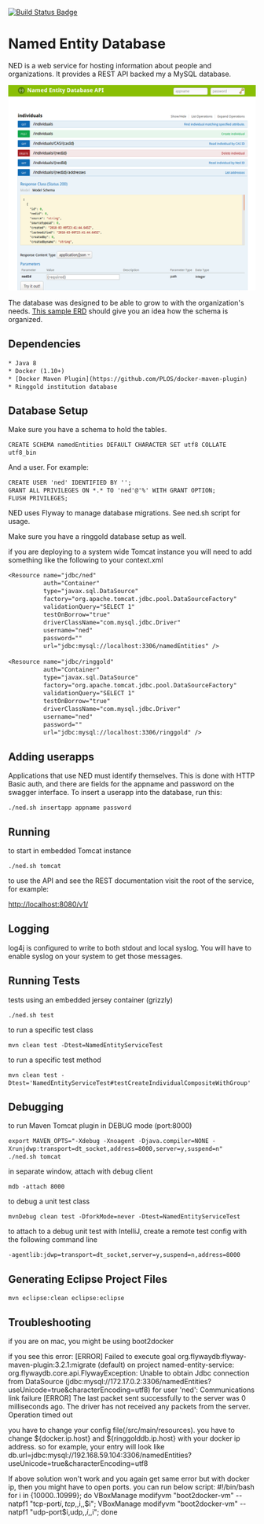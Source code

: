 [![Build Status Badge]][Build Status]

Named Entity Database
=====================

NED is a web service for hosting information about people and organizations. It provides a REST API backed my a MySQL database.

![NED Swagger interface](ned_swagger_screenshot.png)

The database was designed to be able to grow to with the organization's needs. [This sample ERD](ned-erd.v12.pdf) should give you an idea how the schema is organized.

Dependencies
------------
    * Java 8
    * Docker (1.10+)
    * [Docker Maven Plugin](https://github.com/PLOS/docker-maven-plugin)
    * Ringgold institution database

Database Setup
--------------

Make sure you have a schema to hold the tables.

    CREATE SCHEMA namedEntities DEFAULT CHARACTER SET utf8 COLLATE utf8_bin

And a user. For example:

    CREATE USER 'ned' IDENTIFIED BY '';
    GRANT ALL PRIVILEGES ON *.* TO 'ned'@'%' WITH GRANT OPTION;
    FLUSH PRIVILEGES;

NED uses Flyway to manage database migrations. See ned.sh script for usage.

Make sure you have a ringgold database setup as well.

if you are deploying to a system wide Tomcat instance you will need to add something like the following to your context.xml

    <Resource name="jdbc/ned"
              auth="Container"
              type="javax.sql.DataSource"
              factory="org.apache.tomcat.jdbc.pool.DataSourceFactory"
              validationQuery="SELECT 1"
              testOnBorrow="true"
              driverClassName="com.mysql.jdbc.Driver"
              username="ned"
              password=""
              url="jdbc:mysql://localhost:3306/namedEntities" />

    <Resource name="jdbc/ringgold"
              auth="Container"
              type="javax.sql.DataSource"
              factory="org.apache.tomcat.jdbc.pool.DataSourceFactory"
              validationQuery="SELECT 1"
              testOnBorrow="true"
              driverClassName="com.mysql.jdbc.Driver"
              username="ned"
              password=""
              url="jdbc:mysql://localhost:3306/ringgold" />

Adding userapps
---------------

Applications that use NED must identify themselves. This is done with HTTP Basic
auth, and there are fields for the appname and password on the swagger
interface. To insert a userapp into the database, run this:

    ./ned.sh insertapp appname password

Running
-------

to start in embedded Tomcat instance

    ./ned.sh tomcat

to use the API and see the REST documentation visit the root of the service, for example:

[http://localhost:8080/v1/](http://localhost:8080/v1/)

Logging
-------

log4j is configured to write to both stdout and local syslog. You will have to enable syslog on your system to get those messages.

Running Tests
-------------

tests using an embedded jersey container (grizzly)

    ./ned.sh test

to run a specific test class

    mvn clean test -Dtest=NamedEntityServiceTest

to run a specific test method

    mvn clean test -Dtest='NamedEntityServiceTest#testCreateIndividualCompositeWithGroup'

Debugging
---------

to run Maven Tomcat plugin in DEBUG mode (port:8000)

    export MAVEN_OPTS="-Xdebug -Xnoagent -Djava.compiler=NONE -Xrunjdwp:transport=dt_socket,address=8000,server=y,suspend=n"
    ./ned.sh tomcat

in separate window, attach with debug client

    mdb -attach 8000

to debug a unit test class

    mvnDebug clean test -DforkMode=never -Dtest=NamedEntityServiceTest

to attach to a debug unit test with IntelliJ, create a remote test config with the following command line

    -agentlib:jdwp=transport=dt_socket,server=y,suspend=n,address=8000


Generating Eclipse Project Files
--------------------------------

    mvn eclipse:clean eclipse:eclipse


Troubleshooting
--------------------------------

if you are on mac, you might be using boot2docker

if you see this error:
[ERROR] Failed to execute goal org.flywaydb:flyway-maven-plugin:3.2.1:migrate (default) on project named-entity-service: org.flywaydb.core.api.FlywayException: Unable to obtain Jdbc connection
from DataSource (jdbc:mysql://172.17.0.2:3306/namedEntities?useUnicode=true&characterEncoding=utf8) for user 'ned': Communications link failure
[ERROR] The last packet sent successfully to the server was 0 milliseconds ago. The driver has not received any packets from the server. Operation timed out

you have to change your config file(/src/main/resources). you have to change ${docker.ip.host} and ${ringgolddb.ip.host} with your docker ip address.
so for example, your entry will look like db.url=jdbc:mysql://192.168.59.104:3306/namedEntities?useUnicode=true&amp;characterEncoding=utf8

If above solution won't work and you again get same error but with docker ip, then you might have to open ports. you can run below script:
  #!/bin/bash
  for i in {10000..10999}; do
  VBoxManage modifyvm "boot2docker-vm" --natpf1 "tcp-port$i,tcp,,$i,,$i";
  VBoxManage modifyvm "boot2docker-vm" --natpf1 "udp-port$i,udp,,$i,,$i";
  done

[Build Status]: https://teamcity.plos.org/teamcity/viewType.html?buildTypeId=NedApi_Build
[Build Status Badge]: https://teamcity.plos.org/teamcity/app/rest/builds/buildType:(id:NedApi_Build)/statusIcon.svg